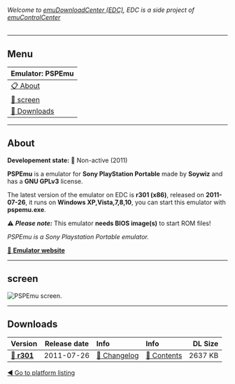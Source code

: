 ###### Welcome to [emuDownloadCenter (EDC)](https://github.com/PhoenixInteractiveNL/emuDownloadCenter/wiki/), EDC is a side project of [emuControlCenter](https://github.com/PhoenixInteractiveNL/emuControlCenter/wiki/)
***
## Menu
| **Emulator: PSPEmu** |
|:---------|
| [:clipboard: About](#about) |
| [:sunrise: screen](#screen) |
| [:floppy_disk: Downloads](#downloads) |
***
## About
**Developement state:** :red_circle: Non-active (2011)

**PSPEmu** is a emulator for **Sony PlayStation Portable** made by **Soywiz** and has a **GNU GPLv3** license.

The latest version of the emulator on EDC is **r301 (x86)**, released on **2011-07-26**, it runs on **Windows XP,Vista,7,8,10**, you can start this emulator with **pspemu.exe**.

:warning: _**Please note:**_ This emulator **needs BIOS image(s)** to start ROM files!

_PSPEmu is a Sony Playstation Portable emulator._

[:link: **Emulator website**](http://pspemu.soywiz.com)
***
## screen
![](https://raw.githubusercontent.com/PhoenixInteractiveNL/emuDownloadCenter/master/hooks/dpspemu/emulator_screen_01.jpg "PSPEmu screen.")
***
## Downloads
| Version  | Release date  | Info       | Info       | DL Size    |
|:---------|:-------------:|:-----------|:-----------|-----------:|
| [:floppy_disk: **r301**](https://github.com/PhoenixInteractiveNL/edc-repo0005/raw/master/dpspemu/r301.7z) | 2011-07-26 | [:page_facing_up: Changelog](https://github.com/PhoenixInteractiveNL/edc-repo0005/blob/master/dpspemu/r301_changelog.txt) | [:mag_right: Contents](https://github.com/PhoenixInteractiveNL/edc-repo0005/blob/master/dpspemu/r301_contents.txt) | 2637 KB |

[:arrow_backward: Go to platform listing](https://github.com/PhoenixInteractiveNL/emuDownloadCenter/wiki/EDC-Platform-List)
